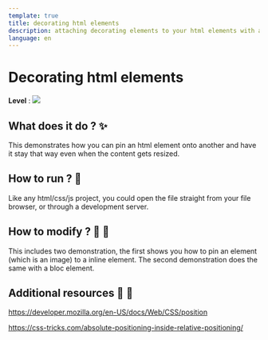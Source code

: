 ```yaml
---
template: true
title: decorating html elements
description: attaching decorating elements to your html elements with a fixed offset
language: en
---
```


# Decorating html elements

**Level** : ![](https://img.shields.io/badge/Level-Intermediate-yellow)

## What does it do ? ✨

This demonstrates how you can pin an html element onto another and have it stay that way even when the content gets resized.

## How to run ? 🚀

Like any html/css/js project, you could open the file straight from your file browser, or through a development server.

## How to modify ? 🔩 🔨

This includes two demonstration, the first shows you how to pin an element (which is an image) to a inline element. The second demonstration does the same with a bloc element.

## Additional resources 📄 📗

https://developer.mozilla.org/en-US/docs/Web/CSS/position

https://css-tricks.com/absolute-positioning-inside-relative-positioning/